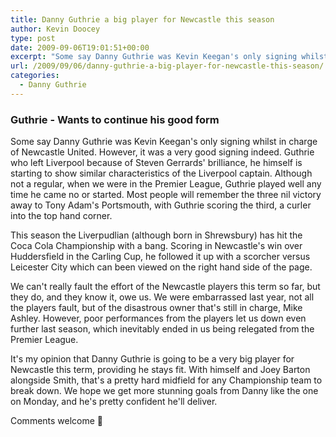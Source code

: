 ```yaml
---
title: Danny Guthrie a big player for Newcastle this season
author: Kevin Doocey
type: post
date: 2009-09-06T19:01:51+00:00
excerpt: "Some say Danny Guthrie was Kevin Keegan's only signing whilst in charge of Newcastle United. However, it.."
url: /2009/09/06/danny-guthrie-a-big-player-for-newcastle-this-season/
categories:
  - Danny Guthrie
---
```


### Guthrie - Wants to continue his good form

Some say Danny Guthrie was Kevin Keegan's only signing whilst in charge of Newcastle United. However, it was a very good signing indeed. Guthrie who left Liverpool because of Steven Gerrards' brilliance, he himself is starting to show similar characteristics of the Liverpool captain. Although not a regular, when we were in the Premier League, Guthrie played well  any time he came no or started. Most people will remember the three nil victory away to Tony Adam's Portsmouth, with Guthrie scoring the third, a curler into the top hand corner.

This season the Liverpudlian (although born in Shrewsbury) has hit the Coca Cola Championship with a bang. Scoring in Newcastle's win over Huddersfield in the Carling Cup, he followed it up with a scorcher versus Leicester City which can been viewed on the right hand side of the page.

We can't really fault the effort of the Newcastle players this term so far, but they do, and they know it, owe us. We were embarrassed last year, not all the players fault, but of the disastrous owner that's still in charge, Mike Ashley. However, poor performances from the players let us down even further last season, which inevitably ended in us being relegated from the Premier League.

It's my opinion that Danny Guthrie is going to be a very big player for Newcastle this term, providing he stays fit. With himself and Joey Barton alongside Smith, that's a pretty hard midfield for any Championship team to break down. We hope we get more stunning goals from Danny like the one on Monday, and he's pretty confident he'll deliver.

Comments welcome 🙂

